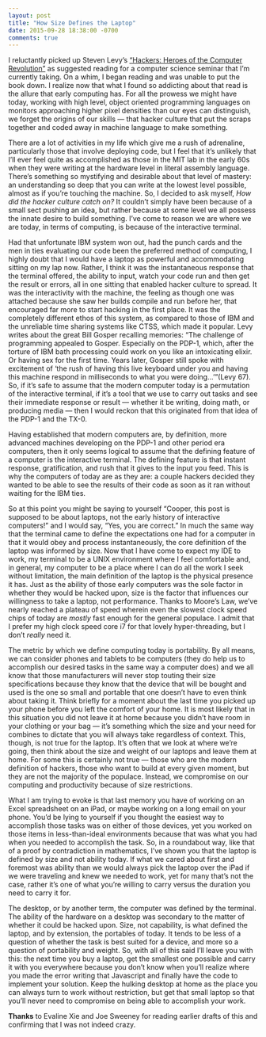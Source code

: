```yaml
---
layout: post
title: "How Size Defines the Laptop"
date: 2015-09-28 18:38:00 -0700
comments: true
---
```

I reluctantly picked up Steven Levy’s [“Hackers: Heroes of the Computer Revolution”](http://www.amazon.com/Hackers-Computer-Revolution-Anniversary-Edition/dp/1449388396) as suggested reading for a computer science seminar that I’m currently taking. On a whim, I began reading and was unable to put the book down. I realize now that what I found so addicting about that read is the allure that early computing has. For all the prowess we might have today, working with high level, object oriented programming languages on monitors approaching higher pixel densities than our eyes can distinguish, we forget the origins of our skills — that hacker culture that put the scraps together and coded away in machine language to make something.

There are a lot of activities in my life which give me a rush of adrenaline, particularly those that involve deploying code, but I feel that it’s unlikely that I’ll ever feel quite as accomplished as those in the MIT lab in the early 60s when they were writing at the hardware level in literal assembly language. There’s something so mystifying and desirable about that level of mastery: an understanding so deep that you can write at the lowest level possible, almost as if you’re touching the machine. So, I decided to ask myself, *How did the hacker culture catch on?* It couldn’t simply have been because of a small sect pushing an idea, but rather because at some level we all possess the innate desire to build something. I’ve come to reason we are where we are today, in terms of computing, is because of the interactive terminal.

Had that unfortunate IBM system won out, had the punch cards and the men in ties evaluating our code been the preferred method of computing, I highly doubt that I would have a laptop as powerful and accommodating sitting on my lap now. Rather, I think it was the instantaneous response that the terminal offered, the ability to input, watch your code run and then get the result or errors, all in one sitting that enabled hacker culture to spread. It was the interactivity with the machine, the feeling as though one was attached because she saw her builds compile and run before her, that encouraged far more to start hacking in the first place. It was the completely different ethos of this system, as compared to those of IBM and the unreliable time sharing systems like CTSS, which made it popular. Levy writes about the great Bill Gosper recalling memories: “The challenge of programming appealed to Gosper. Especially on the PDP-1, which, after the torture of IBM bath processing could work on you like an intoxicating elixir. Or having sex for the first time. Years later, Gosper still spoke with excitement of ‘the rush of having this live keyboard under you and having this machine respond in milliseconds to what you were doing...’”(Levy 67). So, if it’s safe to assume that the modern computer today is a permutation of the interactive terminal, if it’s a tool that we use to carry out tasks and see their immediate response or result — whether it be writing, doing math, or producing media —  then I would reckon that this originated from that idea of the PDP-1 and the TX-0.

Having established that modern computers are, by definition, more advanced machines developing on the PDP-1 and other period era computers, then it only seems logical to assume that the defining feature of a computer is the interactive terminal. The defining feature is that instant response, gratification, and rush that it gives to the input you feed. This is why the computers of today are as they are: a couple hackers decided they wanted to be able to see the results of their code as soon as it ran without waiting for the IBM ties.

So at this point you might be saying to yourself “Cooper, this post is supposed to be about laptops, not the early history of interactive computers!” and I would say, “Yes, you are correct.” In much the same way that the terminal came to define the expectations one had for a computer in that it would obey and process instantaneously, the core definition of the laptop was informed by size. Now that I have come to expect my IDE to work, my terminal to be a UNIX environment where I feel comfortable and, in general, my computer to be a place where I can do all the work I seek without limitation, the main definition of the laptop is the physical presence it has. Just as the ability of those early computers was the sole factor in whether they would be hacked upon, size is the factor that influences our willingness to take a laptop, not performance. Thanks to Moore’s Law, we’ve nearly reached a plateau of speed wherein even the slowest clock speed chips of today are *mostly* fast enough for the general populace. I admit that I prefer my high clock speed core i7 for that lovely hyper-threading, but I don’t *really* need it.

The metric by which we define computing today is portability. By all means, we can consider phones and tablets to be computers (they do help us to accomplish our desired tasks in the same way a computer does) and we all know that those manufacturers will never stop touting their size specifications because they know that the device that will be bought and used is the one so small and portable that one doesn’t have to even think about taking it. Think briefly for a moment about the last time you picked up your phone before you left the comfort of your home. It is most likely that in this situation you did not leave it at home because you didn’t have room in your clothing or your bag — it’s something which the size and your need for combines to dictate that you will always take regardless of context. This, though, is not true for the laptop. It’s often that we look at where we’re going, then think about the size and weight of our laptops and leave them at home. For some this is certainly not true — those who are the modern definition of hackers, those who want to build at every given moment, but they are not the majority of the populace. Instead, we compromise on our computing and productivity because of size restrictions.

What I am trying to evoke is that last memory you have of working on an Excel spreadsheet on an iPad, or maybe working on a long email on your phone. You’d be lying to yourself if you thought the easiest way to accomplish those tasks was on either of those devices, yet you worked on those items in less-than-ideal environments because that was what you had when you needed to accomplish the task. So, in a roundabout way, like that of a proof by contradiction in mathematics, I’ve shown you that the laptop is defined by size and not ability today. If what we cared about first and foremost was ability than we would always pick the laptop over the iPad if we were traveling and knew we needed to work, yet for many that’s not the case, rather it’s one of what you’re willing to carry versus the duration you need to carry it for.

The desktop, or by another term, the computer was defined by the terminal. The ability of the hardware on a desktop was secondary to the matter of whether it could be hacked upon. Size, not capability, is what defined the laptop, and by extension, the portables of today. It tends to be less of a question of whether the task is best suited for a device, and more so a question of portability and weight. So, with all of this said I’ll leave you with this: the next time you buy a laptop, get the smallest one possible and carry it with you everywhere because you don’t know when you’ll realize where you made the error writing that Javascript and finally have the code to implement your solution. Keep the hulking desktop at home as the place you can always turn to work without restriction, but get that small laptop so that you’ll never need to compromise on being able to accomplish your work.

**Thanks** to Evaline Xie and Joe Sweeney for reading earlier drafts of this and confirming that I was not indeed crazy.
